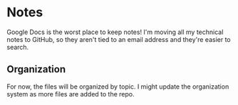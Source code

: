 # Notes

Google Docs is the worst place to keep notes!  I'm moving all my technical notes to GitHub, so they aren't tied to an email address and they're easier to search.

## Organization

For now, the files will be organized by topic.  I might update the organization system as more files are added to the repo.